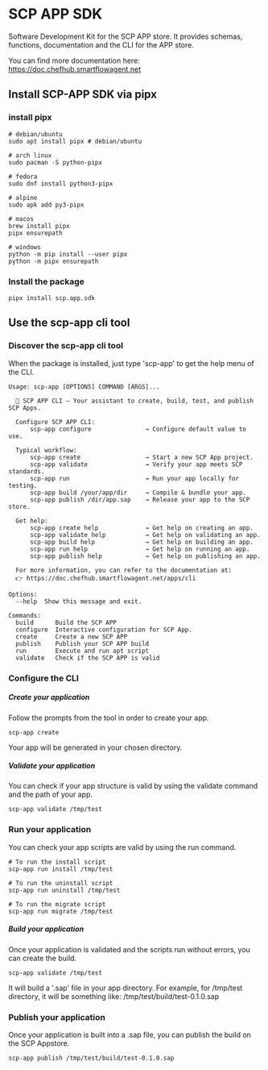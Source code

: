 # SCP APP SDK
Software Development Kit for the SCP APP store. It provides schemas, functions, documentation and the CLI for the APP store.

You can find more documentation here: https://doc.chefhub.smartflowagent.net

## Install SCP-APP SDK via pipx

### install pipx
```
# debian/ubuntu
sudo apt install pipx # debian/ubuntu

# arch linux
sudo pacman -S python-pipx

# fedora
sudo dnf install python3-pipx

# alpine
sudo apk add py3-pipx

# macos
brew install pipx
pipx ensurepath

# windows
python -m pip install --user pipx
python -m pipx ensurepath
```

### Install the package
```
pipx install scp.app.sdk
```

## Use the scp-app cli tool

### Discover the scp-app cli tool
When the package is installed, just type 'scp-app' to get the help menu of the CLI.

```
Usage: scp-app [OPTIONS] COMMAND [ARGS]...

  🚀 SCP APP CLI – Your assistant to create, build, test, and publish SCP Apps.

  Configure SCP APP CLI:
      scp-app configure               → Configure default value to use.

  Typical workflow:
      scp-app create                  → Start a new SCP App project.
      scp-app validate                → Verify your app meets SCP standards.
      scp-app run                     → Run your app locally for testing.
      scp-app build /your/app/dir     → Compile & bundle your app.
      scp-app publish /dir/app.sap    → Release your app to the SCP store.

  Get help:
      scp-app create help             → Get help on creating an app.
      scp-app validate help           → Get help on validating an app.
      scp-app build help              → Get help on building an app.
      scp-app run help                → Get help on running an app.
      scp-app publish help            → Get help on publishing an app.

  For more information, you can refer to the documentation at:
  👉 https://doc.chefhub.smartflowagent.net/apps/cli

Options:
  --help  Show this message and exit.

Commands:
  build      Build the SCP APP
  configure  Interactive configuration for SCP App.
  create     Create a new SCP APP
  publish    Publish your SCP APP build
  run        Execute and run apt script
  validate   Check if the SCP APP is valid
```

### Configure the CLI 

##### Create your application
Follow the prompts from the tool in order to create your app.

```
scp-app create
```

Your app will be generated in your chosen directory.

##### Validate your application
You can check if your app structure is valid by using the validate command and the path of your app.

```
scp-app validate /tmp/test
```


### Run your application
You can check your app scripts are valid by using the run command.

```
# To run the install script
scp-app run install /tmp/test

# To run the uninstall script
scp-app run uninstall /tmp/test

# To run the migrate script
scp-app run migrate /tmp/test
```

##### Build your application
Once your application is validated and the scripts run without errors, you can create the build.

```
scp-app validate /tmp/test
```

It will build a '.sap' file in your app directory.
For example, for /tmp/test directory, it will be something like: /tmp/test/build/test-0.1.0.sap

### Publish your application
Once your application is built into a .sap file, you can publish the build on the SCP Appstore.

```
scp-app publish /tmp/test/build/test-0.1.0.sap
```


